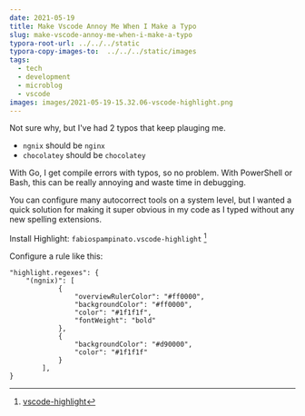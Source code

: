 ```yaml
---
date: 2021-05-19
title: Make Vscode Annoy Me When I Make a Typo
slug: make-vscode-annoy-me-when-i-make-a-typo
typora-root-url: ../../../static
typora-copy-images-to:  ../../../static/images
tags:
  - tech
  - development
  - microblog
  - vscode
images: images/2021-05-19-15.32.06-vscode-highlight.png
---
```


Not sure why, but I've had 2 typos that keep plauging me.

- `ngnix` should be `nginx`
- `chocolatey` should be `chocolatey`

With Go, I get compile errors with typos, so no problem.
With PowerShell or Bash, this can be really annoying and waste time in debugging.

You can configure many autocorrect tools on a system level, but I wanted a quick solution for making it super obvious in my code as I typed without any new spelling extensions.

Install Highlight: `fabiospampinato.vscode-highlight` [^highlight]

Configure a rule like this:

```jsonc
"highlight.regexes": {
    "(ngnix)": [
            {
                "overviewRulerColor": "#ff0000",
                "backgroundColor": "#ff0000",
                "color": "#1f1f1f",
                "fontWeight": "bold"
            },
            {
                "backgroundColor": "#d90000",
                "color": "#1f1f1f"
            }
        ],
}
```

[^highlight]: [vscode-highlight](https://github.com/fabiospampinato/vscode-highlight)
